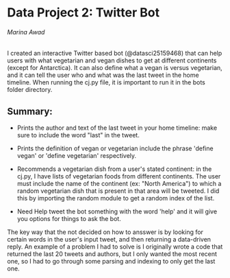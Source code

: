# Data Project 2: Twitter Bot
###### Marina Awad
I created an interactive Twitter based bot (@datasci25159468) that can help users with what vegetarian and vegan dishes to get at different continents (except for Antarctica). It can also define what a vegan is versus vegetarian, and it can tell the user who and what was the last tweet in the home timeline. When running  the cj.py file, it is important to run it in the bots folder directory.
## Summary:

- Prints the author and text of the last tweet in your home timeline: 
make sure to include the word "last" in the tweet.

- Prints the definition of vegan or vegetarian
include the phrase 'define vegan' or 'define  vegetarian' respectively.

- Recommends a vegetarian dish from a user's stated continent: 
in the cj.py, I have lists of vegetarian foods from different continents. The user must include the name of the continent (ex: "North America") to which a random vegetarian dish that is present in that area will be tweeted. I did this by importing the random module to get a random index of the list. 

- Need Help 
tweet the bot something with the word 'help' and it will give you options for things to ask the bot.

The key way that the not decided on how to ansswer is by looking for certain words in the user's input tweet, and then returning a data-driven reply. An example of a problem I had to solve is I originally wrote a code that returned the last 20 tweets and authors, but I only wanted the most recent one, so I had to go through some parsing and indexing to only get the last one. 
